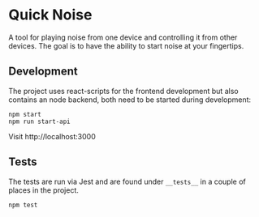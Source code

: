 # Quick Noise

A tool for playing noise from one device and controlling it from other devices. The goal is to have the ability to start noise at your fingertips.


## Development

The project uses react-scripts for the frontend development but also contains an node backend, both need to be started during development:
```
npm start
npm run start-api
```

Visit http://localhost:3000


## Tests

The tests are run via Jest and are found under `__tests__` in a couple of places in the project.
```
npm test
```
